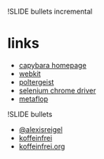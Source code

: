 !SLIDE bullets incremental
# links #
* [capybara homepage](http://jnicklas.github.com/capybara)
* [webkit](https://github.com/thoughtbot/capybara-webkit)
* [poltergeist](https://github.com/jonleighton/poltergeist)
* [selenium chrome driver](http://code.google.com/p/selenium/wiki/ChromeDriver)
* [metaflop](http://www.metaflop.com)

!SLIDE bullets
* <i class="icon-twitter"></i> <a href="https://twitter.com/alexisreigel/">@alexisreigel</a>
* <i class="icon-github"></i> <a href="https://github.com/koffeinfrei">koffeinfrei</a>
* <i class="icon-cloud"></i> <a href="http://koffeinfrei.org">koffeinfrei.org</a>
